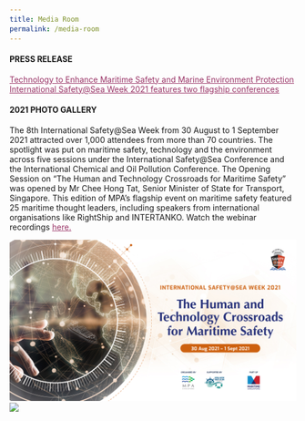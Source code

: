 ```yaml
---
title: Media Room
permalink: /media-room
---
```

<div class="row mx-0">
  <div class="col is-12 mx-auto text-center">
		<h4 class="mb-4 text-dark">PRESS RELEASE</h4>
    <p class="mt-4">
      <span style="text-decoration: underline;">
        <span style="color: #5c1d5e;">
          <a href="/images/Press Release_Day_1.pdf" style="color: #993366; text-decoration: underline;">Technology to Enhance Maritime Safety and Marine Environment Protection <br>International Safety@Sea Week 2021 features two flagship conferences</a>
        </span>
      </span>
    </p>
		<h4 class="mb-4 text-dark">2021 PHOTO GALLERY</h4>
    <p class="mt-4">The 8th International Safety@Sea Week from 30 August to 1 September 2021 attracted over 1,000 attendees from more than 70 countries. The spotlight was put on maritime safety, technology and the environment across five sessions under the International Safety@Sea Conference and the International Chemical and Oil Pollution Conference. The Opening Session on “The Human and Technology Crossroads for Maritime Safety” was opened by Mr Chee Hong Tat, Senior Minister of State for Transport, Singapore. This edition of MPA’s flagship event on maritime safety featured 25 maritime thought leaders, including speakers from international organisations like RightShip and INTERTANKO. Watch the webinar recordings <a href="https://youtube.com/playlist?list=PLtnss4YyvyaZWL9Yk7hDWkz0J55N0-53X" style="color: #993366; text-decoration: underline;">here.</a>
    </p>
    <div class="row px-3">
      <div class="col is-6 mb-4">
        <img src="/images/1.jpg" >
      </div>
      <div class="col is-6 mb-4">
        <img src="/images/2.png">
      </div>
    </div>
    <div class="row gallery-row gallery3 mx-0">
      <div class="col is-4 mb-4">
          <div class="media-height" style="background-image: url('/images/3.jpg');background-position: center; background-repeat: no-repeat; background-size: cover; "></div>
      </div>
      <div class="col is-4 mb-4">
          <div class="media-height" style="background-image: url('/images/4.jpg');background-position: center; background-repeat: no-repeat; background-size: cover; "></div>
      </div>
      <div class="col is-4 mb-4">
          <div class="media-height" style="background-image: url('/images/5.png');background-position: center; background-repeat: no-repeat; background-size: cover; "></div>
      </div>
    </div>
    <div class="row">
      <div class="col is-4 mb-4">
          <div class="media-height" style="background-image: url('/images/media/6.jpg');background-position: center; background-repeat: no-repeat; background-size: cover; "></div>
      </div>
      <div class="col is-4 mb-4">
          <div class="media-height" style="background-image: url('/images/7.jpg');background-position: center; background-repeat: no-repeat; background-size: cover; "></div>
      </div>
      <div class="col is-4 mb-4">
          <div class="media-height" style="background-image: url('/images/8.png');background-position: center; background-repeat: no-repeat; background-size: cover; "></div>
      </div>
    </div>
    <div class="row">
      <div class="col is-4 mb-4">
          <div class="media-height" style="background-image: url('/images/9.png');background-position: center; background-repeat: no-repeat; background-size: cover; "></div>
      </div>
      <div class="col is-4 mb-4">
          <div class="media-height" style="background-image: url('/images/10.jpg');background-position: center; background-repeat: no-repeat; background-size: cover; "></div>
      </div>
      <div class="col is-4 mb-4">
          <div class="media-height" style="background-image: url('/images/11.png');background-position: center; background-repeat: no-repeat; background-size: cover; "></div>
      </div>
    </div>
    <div class="row">
      <div class="col is-4 mb-4">
          <div class="media-height" style="background-image: url('/images/12.jpg');background-position: center; background-repeat: no-repeat; background-size: cover; "></div>
      </div>
      <div class="col is-4 mb-4">
          <div class="media-height" style="background-image: url('/images/13.jpg');background-position: center; background-repeat: no-repeat; background-size: cover; "></div>
      </div>
    </div>
    <hr class="my-5">
    <h4 class="mb-4 text-dark">2021 VIDEO GALLERY</h4>
    <div class="row">
			      <div class="col is-6 mb-4">
        <div class="bp-youtube">
          <iframe class="embed-responsive-item" src="https://www.youtube.com/embed/7oORxVZY4_0" allowfullscreen="allowfullscreen"></iframe>
        </div>
        <h4 class="text-info">Opening Session: The Human and Technology Crossroads for Maritime Safety</h4>
        <p>Full Recording</p>
      </div>
      <div class="col is-6 mb-4">
        <div class="bp-youtube">
          <iframe class="embed-responsive-item" src="https://www.youtube.com/embed/A3btxNUfv6Y" allowfullscreen="allowfullscreen"></iframe>
        </div>
        <h4 class="text-info">MPA International Safety@Sea Awards 2021</h4>
        <p>Full Recording</p>
      </div>
    </div>
		    <div class="row">
			      <div class="col is-6 mb-4">
        <div class="bp-youtube">
          <iframe class="embed-responsive-item" src="https://www.youtube.com/embed/kblPMWK-ytE" allowfullscreen="allowfullscreen"></iframe>
        </div>
        <h4 class="text-info">IS@S Plenary 1: Safer Carriage of Goods – What More Must Be Done?</h4>
        <p>Full Recording</p>
      </div>
      <div class="col is-6 mb-4">
        <div class="bp-youtube">
          <iframe class="embed-responsive-item" src="https://www.youtube.com/embed/9mSicHCQqKk" allowfullscreen="allowfullscreen"></iframe>
        </div>
        <h4 class="text-info">IS@S Plenary 2: Rethinking Crew Training in a VUCA World</h4>
        <p>Full Recording</p>
      </div>
    </div>
				    <div class="row">
			      <div class="col is-6 mb-4">
        <div class="bp-youtube">
          <iframe class="embed-responsive-item" src="https://www.youtube.com/embed/60IO5pUhiIY" allowfullscreen="allowfullscreen"></iframe>
        </div>
        <h4 class="text-info">ICOPCE Plenary 1: Future Proofing Marine Environment Protection in a Changing Landscape</h4>
        <p>Full Recording</p>
      </div>
      <div class="col is-6 mb-4">
        <div class="bp-youtube">
          <iframe class="embed-responsive-item" src="https://www.youtube.com/embed/FsJf7t8BPWk" allowfullscreen="allowfullscreen"></iframe>
        </div>
        <h4 class="text-info">ICOPCE Plenary 2: Navigating the Increased Complexity of Incident Management</h4>
        <p>Full Recording</p>
      </div>
    </div>
    <h4 class="mb-4 text-dark">2020 PHOTO GALLERY</h4>
    <p class="mt-4">MPA organised the International Safety@Sea Webinar Series from 30 November to 1 December 2020. More than 900 attendees from over 40 countries participated in the four sessions which discussed maritime safety, seafarers’ mental health &amp; wellness, ship safety and incidents, as well as ship management in the new normal. The Opening Session on “Maritime Safety: New Normal, New Paradigms” was opened by Mr Chee Hong Tat, Senior Minister of State for Foreign Affairs and Transport, Singapore. The seventh edition of MPA’s flagship event on maritime safety featured 21 speakers from across the maritime community including international organisations like the International Maritime Organization, The International Chamber of Shipping, The Nautical Institute, BIMCO and the International Association of Classification Societies. Watch the webinar recordings <a href="https://www.youtube.com/playlist?list=PLtnss4YyvyaaOnjqIxMimNqh6UhURUkXO" style="color: #993366; text-decoration: underline;">here.</a>
    </p>
    <div class="row px-3">
      <div class="col is-6 mb-4">
        <img src="/images/media/Photo01.jpg" >
      </div>
      <div class="col is-6 mb-4">
        <img src="/images/media/Photo02.jpg">
      </div>
    </div>
    <div class="row gallery-row gallery3 mx-0">
      <div class="col is-4 mb-4">
          <div class="media-height" style="background-image: url('/images/media/2020/1_Group_photo_OC.jpg');background-position: center; background-repeat: no-repeat; background-size: cover; "></div>
      </div>
      <div class="col is-4 mb-4">
          <div class="media-height" style="background-image: url('/images/media/2020/2_SMS_Chee_Hong_Tat_MOT.jpg');background-position: center; background-repeat: no-repeat; background-size: cover; "></div>
      </div>
      <div class="col is-4 mb-4">
          <div class="media-height" style="background-image: url('/images/media/2020/3_Heike_Deggim_IMO.jpg');background-position: center; background-repeat: no-repeat; background-size: cover; "></div>
      </div>
    </div>
    <div class="row">
      <div class="col is-4 mb-4">
          <div class="media-height" style="background-image: url('/images/media/2020/4_DSC03418_resized.jpg');background-position: center; background-repeat: no-repeat; background-size: cover; "></div>
      </div>
      <div class="col is-4 mb-4">
          <div class="media-height" style="background-image: url('/images/media/2020/5_7911_resized.jpg');background-position: center; background-repeat: no-repeat; background-size: cover; "></div>
      </div>
      <div class="col is-4 mb-4">
          <div class="media-height" style="background-image: url('/images/media/2020/6_3434_resized.jpg');background-position: center; background-repeat: no-repeat; background-size: cover; "></div>
      </div>
    </div>
    <div class="row">
      <div class="col is-4 mb-4">
          <div class="media-height" style="background-image: url('/images/media/2020/7_Dr_Cao_Desheng_CHINA_MSA.jpg');background-position: center; background-repeat: no-repeat; background-size: cover; "></div>
      </div>
      <div class="col is-4 mb-4">
          <div class="media-height" style="background-image: url('/images/media/2020/8_Esben_Poulsson_ICS.jpg');background-position: center; background-repeat: no-repeat; background-size: cover; "></div>
      </div>
      <div class="col is-4 mb-4">
          <div class="media-height" style="background-image: url('/images/media/2020/9_OpeningSessionPanellists.jpg');background-position: center; background-repeat: no-repeat; background-size: cover; "></div>
      </div>
    </div>
    <div class="row">
      <div class="col is-4 mb-4">
          <div class="media-height" style="background-image: url('/images/media/2020/10_07959_resized.jpg');background-position: center; background-repeat: no-repeat; background-size: cover; "></div>
      </div>
      <div class="col is-4 mb-4">
          <div class="media-height" style="background-image: url('/images/media/2020/11_03285_resized.jpg');background-position: center; background-repeat: no-repeat; background-size: cover; "></div>
      </div>
      <div class="col is-4 mb-4">
          <div class="media-height" style="background-image: url('/images/media/2020/12_Jillian_Carson-Jackson_NI.jpg');background-position: center; background-repeat: no-repeat; background-size: cover; "></div>
      </div>
    </div>
    <div class="row">
      <div class="col is-4 mb-4">
          <div class="media-height" style="background-image: url('/images/media/2020/13_3126_resized.jpg');background-position: center; background-repeat: no-repeat; background-size: cover; "></div>
      </div>
      <div class="col is-4 mb-4">
          <div class="media-height" style="background-image: url('/images/media/2020/14_3134_resized.jpg');background-position: center; background-repeat: no-repeat; background-size: cover; "></div>
      </div>
      <div class="col is-4 mb-4">
          <div class="media-height" style="background-image: url('/images/media/2020/15_3137_resized.jpg');background-position: center; background-repeat: no-repeat; background-size: cover; "></div>
      </div>
    </div>
    <div class="row">
      <div class="col is-4 mb-4">
          <div class="media-height" style="background-image: url('/images/media/2020/16_03500_resized.jpg');background-position: center; background-repeat: no-repeat; background-size: cover; "></div>
      </div>
      <div class="col is-4 mb-4">
          <div class="media-height" style="background-image: url('/images/media/2020/17_3177_resized.jpg');background-position: center; background-repeat: no-repeat; background-size: cover; "></div>
      </div>
      <div class="col is-4 mb-4">
          <div class="media-height" style="background-image: url('/images/media/2020/18_3228_resized.jpg');background-position: center; background-repeat: no-repeat; background-size: cover; "></div>
      </div>
    </div>
    <div class="row">
      <div class="col is-4 mb-4">
          <div class="media-height" style="background-image: url('/images/media/2020/19_3123_resized.jpg');background-position: center; background-repeat: no-repeat; background-size: cover; "></div>
      </div>
      <div class="col is-4 mb-4">
          <div class="media-height" style="background-image: url('/images/media/2020/20_3154_resized.jpg');background-position: center; background-repeat: no-repeat; background-size: cover; "></div>
      </div>
      <div class="col is-4 mb-4">
          <div class="media-height" style="background-image: url('/images/media/2020/21_3257_resized.jpg');background-position: center; background-repeat: no-repeat; background-size: cover; "></div>
      </div>
    </div>
    <div class="row">
      <div class="col is-4 mb-4">
          <div class="media-height" style="background-image: url('/images/media/2020/22_3311_resized.jpg');background-position: center; background-repeat: no-repeat; background-size: cover; "></div>
      </div>
      <div class="col is-4 mb-4">
          <div class="media-height" style="background-image: url('/images/media/2020/23_Jakob_Larsen_BIMCO.jpg');background-position: center; background-repeat: no-repeat; background-size: cover; "></div>
      </div>
      <div class="col is-4 mb-4">
          <div class="media-height" style="background-image: url('/images/media/2020/24_2380_resized.jpg');background-position: center; background-repeat: no-repeat; background-size: cover; "></div>
      </div>
    </div>
    <div class="row">
      <div class="col is-4 mb-4">
          <div class="media-height" style="background-image: url('/images/media/2020/25_2330_resized.jpg');background-position: center; background-repeat: no-repeat; background-size: cover; "></div>
      </div>
      <div class="col is-4 mb-4">
          <div class="media-height" style="background-image: url('/images/media/2020/26_2366_resized.jpg');background-position: center; background-repeat: no-repeat; background-size: cover; "></div>
      </div>
      <div class="col is-4 mb-4">
          <div class="media-height" style="background-image: url('/images/media/2020/27_2415_resized.jpg');background-position: center; background-repeat: no-repeat; background-size: cover; "></div>
      </div>
    </div>
    <div class="row">
      <div class="col is-4 mb-4">
          <div class="media-height" style="background-image: url('/images/media/2020/28_2292_resized.jpg');background-position: center; background-repeat: no-repeat; background-size: cover; "></div>
      </div>
      <div class="col is-4 mb-4">
          <div class="media-height" style="background-image: url('/images/media/2020/29_2261_resized.jpg');background-position: center; background-repeat: no-repeat; background-size: cover; "></div>
      </div>
      <div class="col is-4 mb-4">
          <div class="media-height" style="background-image: url('/images/media/2020/30_Koichi_Fujiwara_IACS.jpg');background-position: center; background-repeat: no-repeat; background-size: cover; "></div>
      </div>
    </div>
    <div class="row">
      <div class="col is-4 mb-4">
          <div class="media-height" style="background-image: url('/images/media/2020/31_2670_resized.jpg');background-position: center; background-repeat: no-repeat; background-size: cover; "></div>
      </div>
      <div class="col is-4 mb-4">
          <div class="media-height" style="background-image: url('/images/media/2020/32_2546_resized.jpg');background-position: center; background-repeat: no-repeat; background-size: cover; "></div>
      </div>
      <div class="col is-4 mb-4">
          <div class="media-height" style="background-image: url('/images/media/2020/33_2583_resized.jpg');background-position: center; background-repeat: no-repeat; background-size: cover; "></div>
      </div>
    </div>
    <div class="row">
      <div class="col is-4 mb-4">
          <div class="media-height" style="background-image: url('/images/media/2020/34_2511_resized.jpg');background-position: center; background-repeat: no-repeat; background-size: cover; "></div>
      </div>
      <div class="col is-4 mb-4">
          <div class="media-height" style="background-image: url('/images/media/2020/35_2684_resized.jpg');background-position: center; background-repeat: no-repeat; background-size: cover; "></div>
      </div>
    </div>
    <hr class="my-5">
    <h4 class="mb-4 text-dark">2020 VIDEO GALLERY</h4>
    <div class="row">
      <div class="col is-6 mb-4">
        <div class="bp-youtube">
          <iframe class="embed-responsive-item" src="https://www.youtube.com/embed/6kPSPpQ2hwE" allowfullscreen="allowfullscreen"></iframe>
        </div>
        <h4 class="text-info">Maritime Singapore United</h4>
        <p>A tribute to our MaritimeSG workers. <br>A salute from MPA, Singapore Maritime Foundation, Singapore Shipping Association and Singapore Maritime Officers’ Union to all working tirelessly to keep the Port of Singapore running, the goods moving and the economy going. </p>
      </div>
      <div class="col is-6 mb-4">
        <div class="bp-youtube">
          <iframe class="embed-responsive-item" src="https://www.youtube.com/embed/4CVp07MvNUs" allowfullscreen="allowfullscreen"></iframe>
        </div>
        <h4 class="text-info">MPA Next-Generation Patrol Craft</h4>
        <p>The Maritime and Port Authority of Singapore (MPA) has launched six next-generation patrol craft to enhance its frontline capabilities to ensure navigational safety, and enhance the protection of the marine environment in the Port of Singapore.</p>
      </div>
    </div>
    <div class="row">
      <div class="col is-6 mb-4">
        <div class="bp-youtube">
          <iframe class="embed-responsive-item" src="https://www.youtube.com/embed/3oQ1xwG73ts" allowfullscreen="allowfullscreen"></iframe>
        </div>
        <h4 class="text-info">Opening Session: Maritime Safety: New Normal, New Paradigms</h4>
        <p>Full Recording</p>
      </div>
      <div class="col is-6 mb-4">
        <div class="bp-youtube">
          <iframe class="embed-responsive-item" src="https://www.youtube.com/embed/LycGtmXulUQ" allowfullscreen="allowfullscreen"></iframe>
        </div>
        <h4 class="text-info">MPA International Safety@Sea Awards 2020</h4>
        <p>Full Recording</p>
      </div>
    </div>
    <div class="row">
      <div class="col is-6 mb-4">
        <div class="bp-youtube">
          <iframe class="embed-responsive-item" src="https://www.youtube.com/embed/5XUlhsuDDZQ" allowfullscreen="allowfullscreen"></iframe>
        </div>
        <h4 class="text-info">Plenary 1: Mental Health and Wellness – Helping Seafarers Cope Better during a Pandemic</h4>
        <p>Full Recording</p>
      </div>
      <div class="col is-6 mb-4">
        <div class="bp-youtube">
          <iframe class="embed-responsive-item" src="https://www.youtube.com/embed/gupLed09X_M" allowfullscreen="allowfullscreen"></iframe>
        </div>
        <h4 class="text-info">Plenary 2: Ship Safety – Reflecting on Incidents, Causality and the Way Forward</h4>
        <p>Full Recording</p>
      </div>
    </div>
    <div class="row">
      <div class="col is-6 mb-4">
        <div class="bp-youtube">
          <iframe class="embed-responsive-item" src="https://www.youtube.com/embed/2FkfhHQhrHg" allowfullscreen="allowfullscreen"></iframe>
        </div>
        <h4 class="text-info">Plenary 3: Ship Management – Lessons Learnt for Safety and Standards in the New Normal</h4>
        <p>Full Recording</p>
      </div>
      <div class="col is-6 mb-4">
      </div>
    </div>
			    <h4 class="mb-4 text-dark">
      <br>2019 PHOTO GALLERY
    </h4>
    <p class="mt-4">MPA held the sixth edition of the annual International Safety@Sea Week in August 2019 to raise safety awareness and instill a safety-first culture at sea. As part of MPA’s flagship event on maritime safety, the fourth International Safety@Sea Conference centered on the theme of ‘Maritime Safety in a Digital Age’. Attended by nearly 300 international maritime professionals from 29 countries, the event facilitated a dynamic exchange of ideas and best practices on enhancing maritime safety.</p>
    <div class="row gallery-row gallery3 mx-0">
      <div class="col is-4 mb-4">
          <div class="media-height" style="background-image: url('/images/media/2019/MPA-ISAS2019-01.jpg');background-position: center; background-repeat: no-repeat; background-size: cover; "></div>
      </div>
      <div class="col is-4 mb-4">
          <div class="media-height" style="background-image: url('/images/media/2019/MPA-ISAS2019-02.jpg');background-position: center; background-repeat: no-repeat; background-size: cover; "></div>
      </div>
      <div class="col is-4 mb-4">
          <div class="media-height" style="background-image: url('/images/media/2019/MPA-ISAS2019-04.jpg');background-position: center; background-repeat: no-repeat; background-size: cover; "></div>
      </div>
    </div>
    <div class="row">
      <div class="col is-4 mb-4">
          <div class="media-height" style="background-image: url('/images/media/2019/MPA-ISAS2019-05.jpg');background-position: center; background-repeat: no-repeat; background-size: cover; "></div>
      </div>
      <div class="col is-4 mb-4">
          <div class="media-height" style="background-image: url('/images/media/2019/MPA-ISAS2019-06.jpg');background-position: center; background-repeat: no-repeat; background-size: cover; "></div>
      </div>
      <div class="col is-4 mb-4">
          <div class="media-height" style="background-image: url('/images/media/2019/MPA-ISAS2019-03.jpg');background-position: center; background-repeat: no-repeat; background-size: cover; "></div>
      </div>
    </div>
    <div class="row">
      <div class="col is-4 mb-4">
          <div class="media-height" style="background-image: url('/images/media/2019/MPA-ISAS2019-07.jpg');background-position: center; background-repeat: no-repeat; background-size: cover; "></div>
      </div>
      <div class="col is-4 mb-4">
          <div class="media-height" style="background-image: url('/images/media/2019/MPA-ISAS2019-08.jpg');background-position: center; background-repeat: no-repeat; background-size: cover; "></div>
      </div>
      <div class="col is-4 mb-4">
          <div class="media-height" style="background-image: url('/images/media/2019/MPA-ISAS2019-09.jpg');background-position: center; background-repeat: no-repeat; background-size: cover; "></div>
      </div>
    </div>
    <div class="row">
      <div class="col is-4 mb-4">
          <div class="media-height" style="background-image: url('/images/media/2019/MPA-ISAS2019-11.jpg');background-position: center; background-repeat: no-repeat; background-size: cover; "></div>
      </div>
      <div class="col is-4 mb-4">
          <div class="media-height" style="background-image: url('/images/media/2019/MPA-ISAS2019-10.jpg');background-position: center; background-repeat: no-repeat; background-size: cover; "></div>
      </div>
      <div class="col is-4 mb-4">
          <div class="media-height" style="background-image: url('/images/media/2019/MPA-ISAS2019-12.jpg');background-position: center; background-repeat: no-repeat; background-size: cover; "></div>
      </div>
    </div>
    <div class="row">
      <div class="col is-4 mb-4">
          <div class="media-height" style="background-image: url('/images/media/2019/MPA-ISAS2019-13.jpg');background-position: center; background-repeat: no-repeat; background-size: cover; "></div>
      </div>
      <div class="col is-4 mb-4">
          <div class="media-height" style="background-image: url('/images/media/2019/MPA-ISAS2019-14.jpg');background-position: center; background-repeat: no-repeat; background-size: cover; "></div>
      </div>
    </div>
  </div>
</div>
<style>
  .media-height {
    height: 25vh;
}
</style>